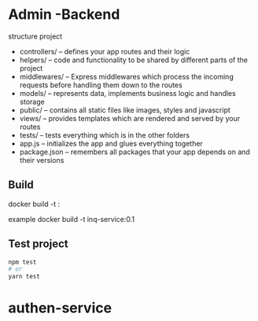 # Admin -Backend
structure project

- controllers/ – defines your app routes and their logic
- helpers/ – code and functionality to be shared by different parts of the project
- middlewares/ – Express middlewares which process the incoming requests before handling them down to the routes
- models/ – represents data, implements business logic and handles storage
- public/ – contains all static files like images, styles and javascript
- views/ – provides templates which are rendered and served by your routes
- tests/ – tests everything which is in the other folders
- app.js – initializes the app and glues everything together
- package.json – remembers all packages that your app depends on and their versions

## Build
docker build -t <image name>:<tag>

example
docker build -t inq-service:0.1

## Test project

```bash
npm test
# or
yarn test
```
# authen-service
